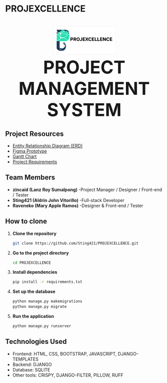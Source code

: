 # PROJEXCELLENCE

<h1 align="center">
  <img src="./PROJEXCELLENCE/static/res/logoWBg.jpg" alt="Project Logo" width="200" /><br />
  <span style="font-size: 2em; font-weight: bold;">PROJECT MANAGEMENT SYSTEM</span>
</h1>

## Project Resources

- [Entity Relationship Diagram (ERD)](https://lucid.app/lucidchart/948151db-f69a-4aa7-a3af-692bc680f76f/edit?page=0_0&invitationId=inv_b185c4d6-ca9b-4c1d-a990-9edcf7c5f1c4#)
- [Figma Prototype](https://www.figma.com/design/Ejn0kA6AoDekfoNpKFUWXq/IM2?node-id=0-1&t=wTeiojp3ZGKXDLTL-1)
- [Gantt Chart](https://docs.google.com/spreadsheets/d/1QTl-HRuxibmfoPrlHXM7rtjF6_c43Y9-kxwVyI9Ik6k/edit?usp=sharing)
- [Project Requirements](https://docs.google.com/document/d/1nWzAiBxbicxQGC9QtIwUru9vspHINHGE5XID0jx5WNI/edit?usp=sharing)

## Team Members

- **zincaid (Lanz Roy Sumalpong)** -Project Manager / Designer / Front-end / Tester
- **Sting421 (Aldrin John Vitorillo)** -Full-stack Developer
- **Raveneko (Mary Apple Ramos)** -Designer & Front-end / Tester


## How to clone

1. **Clone the repository**  
   ```bash
   git clone https://github.com/Sting421/PROJEXCELLENCE.git
   ```

2. **Go to the project directory**  
   ```bash
   cd PROJEXCELLENCE
   ```

3. **Install dependencies**  
   ```bash
   pip install -r requirements.txt
   ```

4. **Set up the database**  

   ```bash
   python manage.py makemigrations
   python manage.py migrate
   ```

5. **Run the application**
    ```bash
    python manage.py runserver
    ```

## Technologies Used
- Frontend: HTML, CSS, BOOTSTRAP, JAVASCRIPT, DJANGO-TEMPLATES
- Backend: DJANGO
- Database: SQLITE
- Other tools: CRISPY, DJANGO-FILTER, PILLOW, RUFF




